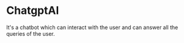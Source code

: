 # ChatgptAI
It's a chatbot which can interact with the user and can answer all the queries of the user.
